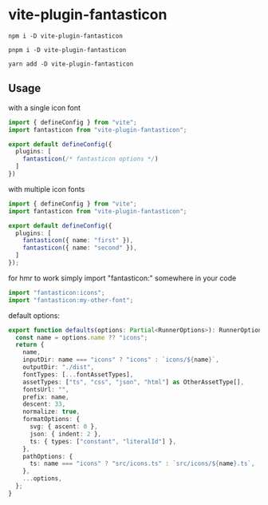 # vite-plugin-fantasticon

```shell
npm i -D vite-plugin-fantasticon
```
```shell
pnpm i -D vite-plugin-fantasticon
```
```shell
yarn add -D vite-plugin-fantasticon
```


## Usage

with a single icon font
```typescript
import { defineConfig } from "vite";
import fantasticon from "vite-plugin-fantasticon";

export default defineConfig({
  plugins: [
    fantasticon(/* fantasticon options */)
  ]
})
```

with multiple icon fonts
```typescript
import { defineConfig } from "vite";
import fantasticon from "vite-plugin-fantasticon";

export default defineConfig({
  plugins: [
    fantasticon({ name: "first" }),
    fantasticon({ name: "second" }),
  ]
});
```

for hmr to work simply import "fantasticon:<font name>" somewhere in your code
```typescript
import "fantasticon:icons";
import "fantasticon:my-other-font";
```

default options:
```typescript
export function defaults(options: Partial<RunnerOptions>): RunnerOptions {
  const name = options.name ?? "icons";
  return {
    name,
    inputDir: name === "icons" ? "icons" : `icons/${name}`,
    outputDir: "./dist",
    fontTypes: [...fontAssetTypes],
    assetTypes: ["ts", "css", "json", "html"] as OtherAssetType[],
    fontsUrl: "",
    prefix: name,
    descent: 33,
    normalize: true,
    formatOptions: {
      svg: { ascent: 0 },
      json: { indent: 2 },
      ts: { types: ["constant", "literalId"] },
    },
    pathOptions: {
      ts: name === "icons" ? "src/icons.ts" : `src/icons/${name}.ts`,
    },
    ...options,
  };
}
```
